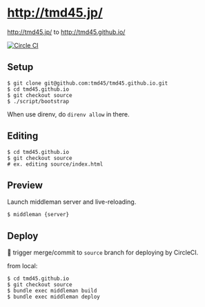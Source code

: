 # http://tmd45.jp/

http://tmd45.jp/ to http://tmd45.github.io/

[![Circle CI](https://circleci.com/gh/tmd45/tmd45.github.io/tree/source.svg?style=svg)](https://circleci.com/gh/tmd45/tmd45.github.io/tree/source)

## Setup

```
$ git clone git@github.com:tmd45/tmd45.github.io.git
$ cd tmd45.github.io
$ git checkout source
$ ./script/bootstrap
```

When use direnv, do `direnv allow` in there.

## Editing

```
$ cd tmd45.github.io
$ git checkout source
# ex. editing source/index.html
```

## Preview

Launch middleman server and live-reloading.

```
$ middleman {server}
```

## Deploy

:dart: trigger merge/commit to `source` branch for deploying by CircleCI.

from local:

```
$ cd tmd45.github.io
$ git checkout source
$ bundle exec middleman build
$ bundle exec middleman deploy
```
